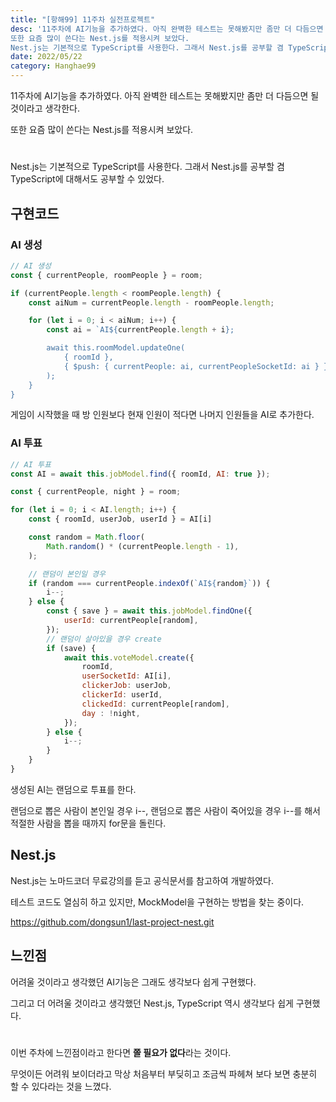 ```yaml
---
title: "[항해99] 11주차 실전프로젝트"
desc: '11주차에 AI기능을 추가하였다. 아직 완벽한 테스트는 못해봤지만 좀만 더 다듬으면 될 것이라고 생각한다.
또한 요즘 많이 쓴다는 Nest.js를 적용시켜 보았다.
Nest.js는 기본적으로 TypeScript를 사용한다. 그래서 Nest.js를 공부할 겸 TypeScript에 대해서도 공부할 수 있었다.'
date: 2022/05/22
category: Hanghae99
---
```


11주차에 AI기능을 추가하였다. 아직 완벽한 테스트는 못해봤지만 좀만 더 다듬으면 될 것이라고 생각한다.

또한 요즘 많이 쓴다는 Nest.js를 적용시켜 보았다. 
#
Nest.js는 기본적으로 TypeScript를 사용한다. 그래서 Nest.js를 공부할 겸 TypeScript에 대해서도 공부할 수 있었다.

## 구현코드
### AI 생성
```javascript
// AI 생성
const { currentPeople, roomPeople } = room;

if (currentPeople.length < roomPeople.length) {
    const aiNum = currentPeople.length - roomPeople.length;

    for (let i = 0; i < aiNum; i++) {
        const ai = `AI${currentPeople.length + i};

        await this.roomModel.updateOne(
            { roomId },
            { $push: { currentPeople: ai, currentPeopleSocketId: ai } },
        );
    }
}
```

게임이 시작했을 때 방 인원보다 현재 인원이 적다면 나머지 인원들을 AI로 추가한다.

### AI 투표
```javascript
// AI 투표
const AI = await this.jobModel.find({ roomId, AI: true });

const { currentPeople, night } = room;

for (let i = 0; i < AI.length; i++) {
    const { roomId, userJob, userId } = AI[i]

    const random = Math.floor(
        Math.random() * (currentPeople.length - 1),
    );

    // 랜덤이 본인일 경우
    if (random === currentPeople.indexOf(`AI${random}`)) {
        i--;
    } else {
        const { save } = await this.jobModel.findOne({
            userId: currentPeople[random],
        });
        // 랜덤이 살아있을 경우 create
        if (save) {
            await this.voteModel.create({
                roomId,
                userSocketId: AI[i],
                clickerJob: userJob,
                clickerId: userId,
                clickedId: currentPeople[random],
                day : !night,
            });
        } else {
            i--;
        }
    }
}
```

생성된 AI는 랜덤으로 투표를 한다. 

랜덤으로 뽑은 사람이 본인일 경우 i--, 랜덤으로 뽑은 사람이 죽어있을 경우 i--를 해서 적절한 사람을 뽑을 때까지 for문을 돌린다.

## Nest.js
Nest.js는 노마드코더 무료강의를 듣고 공식문서를 참고하여 개발하였다.

테스트 코드도 열심히 하고 있지만, MockModel을 구현하는 방법을 찾는 중이다.

https://github.com/dongsun1/last-project-nest.git

## 느낀점
어려울 것이라고 생각했던 AI기능은 그래도 생각보다 쉽게 구현했다.

그리고 더 어려울 것이라고 생각했던 Nest.js, TypeScript 역시 생각보다 쉽게 구현했다.
#
이번 주차에 느낀점이라고 한다면 **쫄 필요가 없다**라는 것이다.

무엇이든 어려워 보이더라고 막상 처음부터 부딪히고 조금씩 파헤쳐 보다 보면 충분히 할 수 있다라는 것을 느꼈다.